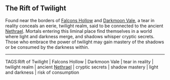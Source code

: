 ## The Rift of Twilight

Found near the borders of [Falcons Hollow](Falcons_Hollow.md) and [Darkmoon Vale](Darkmoon_Vale.md), a tear in reality conceals an eerie, twilight realm, said to be connected to the ancient [Nethrael](../Lore/Nethrael.md). Mortals entering this liminal place find themselves in a world where light and darkness merge, and shadows whisper cryptic secrets. Those who embrace the power of twilight may gain mastery of the shadows or be consumed by the darkness within.


---

TAGS:Rift of Twilight | Falcons Hollow | Darkmoon Vale | tear in reality | twilight realm | ancient [Nethrael](../Lore/Nethrael.md) | cryptic secrets | shadow mastery | light and darkness | risk of consumption
